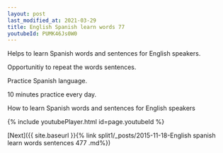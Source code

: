 ```yaml
---
layout: post
last_modified_at: 2021-03-29
title: English Spanish learn words 77 
youtubeId: PUMK46Js0W0
---
```

 
 
Helps to learn Spanish words and sentences for English speakers.

Opportunitiy to repeat the words sentences. 

Practice Spanish language. 
 
10 minutes practice every day. 
 
How to learn Spanish words and sentences for English speakers 
 
{% include youtubePlayer.html id=page.youtubeId %}
 
 
[Next]({{ site.baseurl }}{% link  split1/_posts/2015-11-18-English spanish learn words sentences 477 .md%})
 

